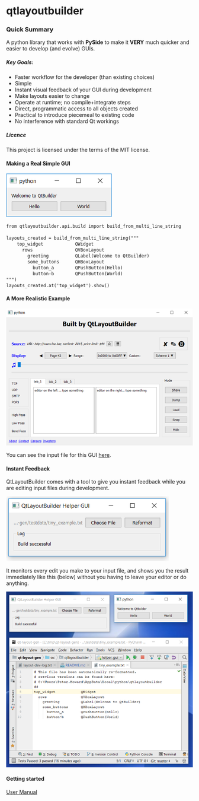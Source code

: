 # qtlayoutbuilder

### Quick Summary

A python library that works with **PySide** to make it **VERY**
much quicker and easier to develop (and evolve) GUIs.

##### Key Goals:
- Faster workflow for the developer (than existing choices)
- Simple
- Instant visual feedback of your GUI during development
- Make layouts easier to change
- Operate at runtime; no compile+integrate steps
- Direct, programmatic access to all objects created
- Practical to introduce piecemeal to existing code
- No interference with standard Qt workings

##### Licence
This project is licensed under the terms of the MIT license.

#### Making a Real Simple GUI
![](docs/media/simple_example.png)

    from qtlayoutbuilder.api.build import build_from_multi_line_string
    
    layouts_created = build_from_multi_line_string("""
        top_widget            QWidget
          rows                QVBoxLayout
            greeting          QLabel(Welcome to QtBuilder)
            some_buttons      QHBoxLayout
              button_a        QPushButton(Hello)
              button-b        QPushButton(World)
    """)
    layouts_created.at('top_widget').show()

#### A More Realistic Example
![](docs/media/realistic.png)

You can see the input file for this GUI
[here](testdata/big_example_for_manual.txt).

#### Instant Feedback
QtLayoutBuilder comes with a tool to give you instant feedback while
you are editing input files during development.

![](docs/media/helper_alone.png)

It monitors every edit you make to your input file, and shows you the 
result immediately like this (below) without you having to leave 
your editor or do anything. 

![](docs/media/helper_windows.png)

#### Getting started

[User Manual](docs/user_manual.md)


